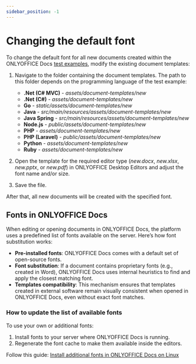 ```yaml
---
sidebar_position: -1
---
```


# Changing the default font

To change the default font for all new documents created within the ONLYOFFICE Docs [test examples](language-specific-examples.md), modify the existing document templates:

1. Navigate to the folder containing the document templates. The path to this folder depends on the programming language of the test example:

   - **.Net (C# MVC)** - *assets/document-templates/new*
   - **.Net (C#)** - *assets/document-templates/new*
   - **Go** - *static/assets/document-templates/new*
   - **Java** - *src/main/resources/assets/document-templates/new*
   - **Java Spring** - *src/main/resources/assets/document-templates/new*
   - **Node.js** - *public/assets/document-templates/new*
   - **PHP** - *assets/document-templates/new*
   - **PHP (Laravel)** - *public/assets/document-templates/new*
   - **Python** - *assets/document-templates/new*
   - **Ruby** - *assets/document-templates/new*

2. Open the template for the required editor type (*new.docx*, *new.xlsx*, *new.pptx*, or *new.pdf*) in ONLYOFFICE Desktop Editors and adjust the font name and/or size.

3. Save the file.

After that, all new documents will be created with the specified font.

## Fonts in ONLYOFFICE Docs

When editing or opening documents in ONLYOFFICE Docs, the platform uses a predefined list of fonts available on the server. Here’s how font substitution works:

- **Pre-installed fonts**: ONLYOFFICE Docs comes with a default set of open-source fonts.
- **Font substitution**: If a document contains proprietary fonts (e.g., created in Word), ONLYOFFICE Docs uses internal heuristics to find and apply the closest matching font.
- **Templates compatibility**: This mechanism ensures that templates created in external software remain visually consistent when opened in ONLYOFFICE Docs, even without exact font matches.

### How to update the list of available fonts

To use your own or additional fonts:

1. Install fonts to your server where ONLYOFFICE Docs is running.
2. Regenerate the font cache to make them available inside the editors.

Follow this guide: [Install additional fonts in ONLYOFFICE Docs on Linux](https://helpcenter.onlyoffice.com/docs/installation/docs-community-install-fonts-linux.aspx)